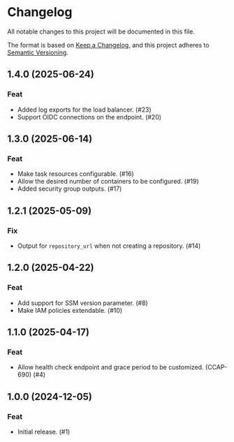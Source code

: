 # Changelog

All notable changes to this project will be documented in this file.

The format is based on [Keep a Changelog](https://keepachangelog.com/en/1.1.0/),
and this project adheres to
[Semantic Versioning](https://semver.org/spec/v2.0.0.html).

## 1.4.0 (2025-06-24)

### Feat

- Added log exports for the load balancer. (#23)
- Support OIDC connections on the endpoint. (#20)

## 1.3.0 (2025-06-14)

### Feat

- Make task resources configurable. (#16)
- Allow the desired number of containers to be configured. (#19)
- Added security group outputs. (#17)

## 1.2.1 (2025-05-09)

### Fix

- Output for `repository_url` when not creating a repository. (#14)

## 1.2.0 (2025-04-22)

### Feat

- Add support for SSM version parameter. (#8)
- Make IAM policies extendable. (#10)

## 1.1.0 (2025-04-17)

### Feat

- Allow health check endpoint and grace period to be customized. (CCAP-690) (#4)

## 1.0.0 (2024-12-05)

### Feat

- Initial release. (#1)
